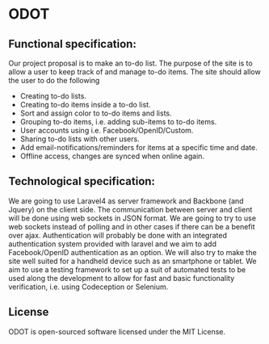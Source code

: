 # ODOT

## Functional specification:

Our project proposal is to make an to-do list. The purpose of the site is to allow a user to keep track of and manage to-do items.
The site should allow the user to do the following
- Creating to-do lists.
- Creating to-do items inside a to-do list.
- Sort and assign color to to-do items and lists.
- Grouping to-do items, i.e. adding sub-items to to-do items.
- User accounts using i.e. Facebook/OpenID/Custom.
- Sharing to-do lists with other users.
- Add email-notifications/reminders for items at a specific time and date.
- Offline access, changes are synced when online again.

## Technological specification:

We are going to use Laravel4 as server framework and Backbone (and Jquery) on the client side. The communication between server and client will be done using web sockets in JSON format. We are going to try to use web sockets instead of polling and in other cases if there can be a benefit over ajax. Authentication will probably be done with an integrated authentication system provided with laravel and we aim to add Facebook/OpenID authentication as an option. We will also try to make the site well suited for a handheld device such as an smartphone or tablet. We aim to use a testing framework to set up a suit of automated tests to be used along the development to allow for fast and basic functionality verification, i.e. using Codeception or Selenium.

## License
ODOT is open-sourced software licensed under the MIT License.
